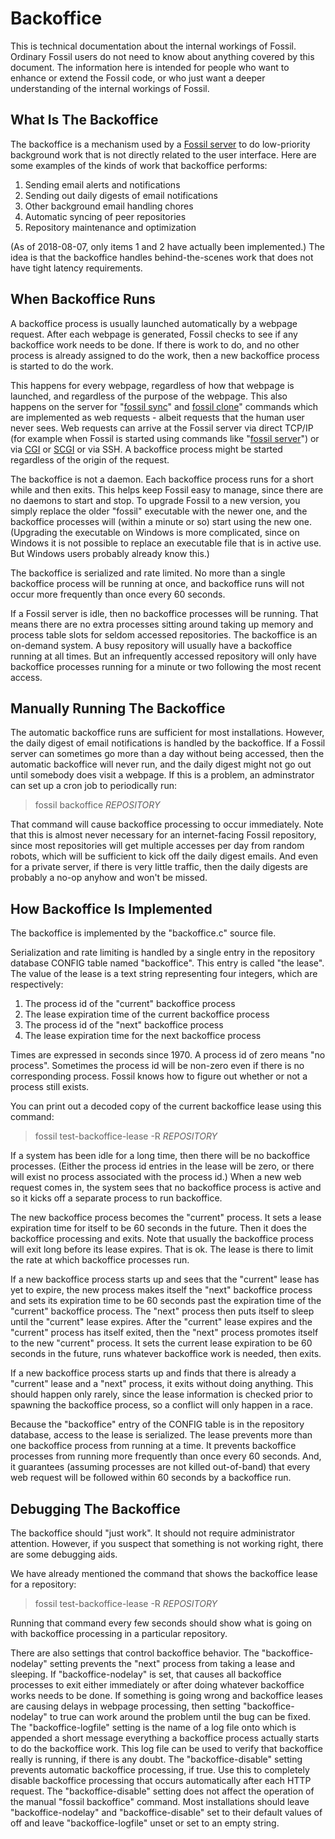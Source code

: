 Backoffice
==========

This is technical documentation about the internal workings of Fossil.
Ordinary Fossil users do not need to know about anything covered by this
document.  The information here is intended for people who want to enhance
or extend the Fossil code, or who just want a deeper understanding of
the internal workings of Fossil.

What Is The Backoffice
----------------------

The backoffice is a mechanism used by a
[Fossil server](/doc/trunk/www/server.wiki) to do low-priority
background work that is not directly related to the user interface.  Here
are some examples of the kinds of work that backoffice performs:

  1.  Sending email alerts and notifications
  2.  Sending out daily digests of email notifications
  3.  Other background email handling chores
  4.  Automatic syncing of peer repositories
  5.  Repository maintenance and optimization

(As of 2018-08-07, only items 1 and 2 have actually been implemented.)
The idea is that the backoffice handles behind-the-scenes work that does
not have tight latency requirements.

When Backoffice Runs
--------------------

A backoffice process is usually launched automatically by a webpage
request.  After each webpage is generated, Fossil checks to see if any
backoffice work needs to be done. If there is work to do, and no other
process is already assigned to do the work, then a new backoffice process
is started to do the work.

This happens for every webpage, regardless of how that webpage is launched,
and regardless of the purpose of the webpage.  This also happens on the
server for "[fossil sync](/help?cmd=sync)" and
[fossil clone](/help?cmd=clone)" commands which are implemented as
web requests - albeit requests that the human user never sees.
Web requests can arrive at the Fossil server via direct TCP/IP (for example
when Fossil is started using commands like "[fossil server](/help?cmd=server)")
or via [CGI](/doc/trunk/www/server.wiki) or
[SCGI](/doc/trunk/www/scgi.wiki) or via SSH.
A backoffice process might be started regardless of the origin of the
request.

The backoffice is not a daemon.  Each backoffice process runs for a short
while and then exits.  This helps keep Fossil easy to manage, since there
are no daemons to start and stop.  To upgrade Fossil to a new version,
you simply replace the older "fossil" executable with the newer one, and
the backoffice processes will (within a minute or so) start using the new
one.  (Upgrading the executable on Windows is more complicated, since on
Windows it is not possible to replace an executable file that is in active
use.  But Windows users probably already know this.)

The backoffice is serialized and rate limited.  No more than a single
backoffice process will be running at once, and backoffice runs will not
occur more frequently than once every 60 seconds.

If a Fossil server is idle, then no backoffice processes will be running.
That means there are no extra processes sitting around taking up memory
and process table slots for seldom accessed repositories.
The backoffice is an on-demand system.
A busy repository will usually have a backoffice
running at all times.  But an infrequently accessed repository will only have
backoffice processes running for a minute or two following the most recent
access.

Manually Running The Backoffice
-------------------------------

The automatic backoffice runs are sufficient for most installations.
However, the daily digest of email notifications is handled by the
backoffice.  If a Fossil server can sometimes go more than a day without
being accessed, then the automatic backoffice will never run, and the
daily digest might not go out until somebody does visit a webpage.
If this is a problem, an adminstrator can set up a cron job to
periodically run:

>   fossil backoffice _REPOSITORY_

That command will cause backoffice processing to occur immediately.
Note that this is almost never necessary for an internet-facing
Fossil repository, since most repositories will get multiple accesses
per day from random robots, which will be sufficient to kick off the
daily digest emails.  And even for a private server, if there is very
little traffic, then the daily digests are probably a no-op anyhow
and won't be missed.

How Backoffice Is Implemented
-----------------------------

The backoffice is implemented by the "backoffice.c" source file.

Serialization and rate limiting is handled by a single entry in the
repository database CONFIG table named "backoffice".  This entry is
called "the lease".  The value of the lease
is a text string representing four integers, which
are respectively:

  1.  The process id of the "current" backoffice process
  2.  The lease expiration time of the current backoffice process
  3.  The process id of the "next" backoffice process
  4.  The lease expiration time for the next backoffice process

Times are expressed in seconds since 1970.  A process id of zero means
"no process".  Sometimes the process id will be non-zero even if there
is no corresponding process. Fossil knows how to figure out whether or
not a process still exists.

You can print out a decoded copy of the current backoffice lease using
this command:

>  fossil test-backoffice-lease -R _REPOSITORY_

If a system has been idle for a long time, then there will be no
backoffice processes.  (Either the process id entries in the lease
will be zero, or there will exist no process associated with the
process id.) When a new web request comes in, the system
sees that no backoffice process is active and so it kicks off a separate
process to run backoffice.

The new backoffice process becomes the "current" process.  It sets a
lease expiration time for itself to be 60 seconds in the future.
Then it does the backoffice processing and exits.  Note that usually
the backoffice process will exit long before its lease expires.  That
is ok.  The lease is there to limit the rate at which backoffice processes
run.

If a new backoffice process starts up and sees that the "current" lease has
yet to expire, the new process makes itself the "next" backoffice process
and sets its expiration time to be 60 seconds past the expiration time of
the "current" backoffice process.  The "next" process then puts itself to
sleep until the "current" lease expires.  After the "current"
lease expires and the "current" process has itself exited, then
the "next" process promotes itself to the new "current" process.  It
sets the current lease expiration to be 60 seconds in the future, runs
whatever backoffice work is needed, then exits.

If a new backoffice process starts up and finds that there is already
a "current" lease and a "next" process, it exits without doing anything.
This should happen only rarely, since the lease information is checked
prior to spawning the backoffice process, so a conflict will only happen
in a race.

Because the "backoffice" entry of the CONFIG table is in the repository
database, access to the lease is serialized.  The lease prevents more
than one backoffice process from running at a time.  It prevents
backoffice processes from running more frequently than once every 60 seconds.
And, it guarantees (assuming processes are not killed out-of-band) that
every web request will be followed within 60 seconds by a backoffice
run.

Debugging The Backoffice
------------------------

The backoffice should "just work".  It should not require administrator
attention.  However, if you suspect that something is not working right,
there are some debugging aids.

We have already mentioned the command that shows the backoffice lease
for a repository:

>  fossil test-backoffice-lease -R _REPOSITORY_

Running that command every few seconds should show what is going on with
backoffice processing in a particular repository.

There are also settings that control backoffice behavior.  The
"backoffice-nodelay" setting prevents the "next" process from taking a
lease and sleeping.  If "backoffice-nodelay" is set, that causes all
backoffice processes to exit either immediately or after doing whatever
backoffice works needs to be done.  If something is going wrong and
backoffice leases are causing delays in webpage processing, then setting
"backoffice-nodelay" to true can work around the problem until the bug
can be fixed.  The "backoffice-logfile" setting is the name of a log
file onto which is appended a short message everything a backoffice
process actually starts to do the backoffice work.  This log file can
be used to verify that backoffice really is running, if there is any
doubt.  The "backoffice-disable" setting prevents automatic backoffice
processing, if true.  Use this to completely disable backoffice processing
that occurs automatically after each HTTP request.  The "backoffice-disable"
setting does not affect the operation of the manual
"fossil backoffice" command.
Most installations should leave "backoffice-nodelay" and "backoffice-disable"
set to their default values of off and
leave "backoffice-logfile" unset or set to an empty string.
